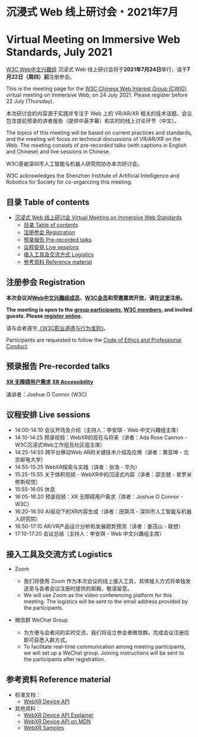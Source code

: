 # 沉浸式 Web 线上研讨会・2021年7月
# Virtual Meeting on Immersive Web Standards, July 2021

[W3C Web中文兴趣组](https://www.w3.org/2018/chinese-web-ig/index.zh-Hans.html) 沉浸式 Web 线上研讨会将于**2021年7月24日**举行，请于**7月22日（周四）前**注册参会。

This is the meeting page for the [W3C Chinese Web Interest Group (CWIG)](https://www.w3.org/2018/chinese-web-ig/) virtual meeting on Immersive Web, on 24 July 2021. Please register before 22 July (Thursday).

本次研讨会的内容源于实践并专注于 Web 上的 VR/AR/XR 相关的技术话题。会议包含提前预录的讲者报告（提供中英字幕）和实时的线上讨论环节（中文）。

The topics of this meeting will be based on current practices and standards, and the meeting will focus on technical discussions of VR/AR/XR on the Web. The meeting consists of pre-recorded talks (with captions in English and Chinese) and live sessions in Chinese.

W3C感谢深圳市人工智能与机器人研究院协办本次研讨会。

W3C acknowledges the Shenzhen Institute of Artificial Intelligence and Robotics for Society for co-organizing this meeting.

## 目录 Table of contents

- [沉浸式 Web 线上研讨会 Virtual Meeting on Immersive Web Standards](#沉浸式-web-线上研讨会2021年7月)
  - [目录 Table of contents](#目录-table-of-contents)
  - [注册参会 Registration](#注册参会-registration)
  - [预录报告 Pre-recorded talks](#预录报告-pre-recorded-talks)
  - [议程安排 Live sessions](#议程安排-live-sessions)
  - [接入工具及交流方式 Logistics](#接入工具及交流方式-logistics)
  - [参考资料 Reference material](#参考资料-reference-material)

## 注册参会 Registration

**本次会议对[Web中文兴趣组成员](https://www.w3.org/groups/ig/chinese-web/participants)、[W3C会员](https://www.w3.org/Consortium/Member/List)和受邀嘉宾开放，请在[这里](https://labs.w3.org/beihang/signup/2021-chinese-ig-xr)注册。**

**The meeting is open to the [group participants](https://www.w3.org/groups/ig/chinese-web/participants), [W3C members](https://www.w3.org/Consortium/Member/List), and invited guests. Please [register online](https://labs.w3.org/beihang/signup/2021-chinese-ig-xr).**

请与会者遵守[《W3C职业道德与行为准则》](https://www.w3.org/Consortium/cepc/)。

Participants are requested to follow the [Code of Ethics and Professional Conduct](https://www.w3.org/Consortium/cepc/).


## 预录报告 Pre-recorded talks

**[XR 无障碍用户需求](https://www.w3.org/2021/07/chinese-ig-xr/talks/a11y-josh.html?lang=zh-hans) [XR Accessibility](https://www.w3.org/2021/07/chinese-ig-xr/talks/a11y-josh.html?lang=en)**

演讲者：Joshue O Connor (W3C)

## 议程安排 Live sessions

* 14:00-14:10 会议开场及介绍（主持人：李安琪 - Web 中文兴趣组主席）
* 14:10-14:25 预录视频：WebXR的现在与将来（讲者：Ada Rose Cannon - W3C沉浸式Web工作组及社区组主席）
* 14:25-14:55 跨平台移动Web AR的关键技术介绍及应用（讲者：黄亚坤 - 北京邮电大学）
* 14:55-15:25 WebXR探索与实践（讲者：张浩 - 华为）
* 15:25-15:55 关于体积视频 - WebXR中的沉浸式内容（讲者：邵志兢 - 普罗米修斯视觉）
* 15:55-16:05 休息
* 16:05-16:20 预录视频：XR 无障碍用户需求（讲者：Joshue O Connor - W3C）
* 16:20-16:50 AI驱动下的XR内容生成（讲者：田第鸿 - 深圳市人工智能与机器人研究院）
* 16:50-17:10 AR/VR产品设计分析和发展趋势预测（讲者：姜茂山 - 联想）
* 17:10-17:20 会议总结（主持人：李安琪 - Web 中文兴趣组主席）

## 接入工具及交流方式 Logistics

* Zoom
  * 我们将使用 Zoom 作为本次会议的线上接入工具，具体接入方式将单独发送至与会者会议注册时提供的邮箱，敬请留意。
  * We will use Zoom as the video conferencing platform for this meeting. The logistics will be sent to the email address provided by the participants.

* 微信群 WeChat Group
  * 为方便与会者间的实时交流，我们将设立参会者微信群。完成会议注册后即可获悉入群方式。
  * To facilitate real-time communication among meeting participants, we will set up a WeChat group. Joining instructions will be sent to the participants after registration.

## 参考资料 Reference material

* 标准文档：
  * [WebXR Device API](https://immersive-web.github.io/webxr/)
* 其他资料：
  * [WebXR Device API Explainer](https://github.com/immersive-web/webxr/blob/master/explainer.md)
  * [WebXR Device API on MDN](https://developer.mozilla.org/en-US/docs/Web/API/WebXR_Device_API)
  * [WebXR Samples](https://immersive-web.github.io/webxr-samples/)
